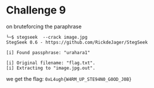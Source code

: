 # Challenge 9
on bruteforcing the paraphrase
```
└─$ stegseek  --crack image.jpg
StegSeek 0.6 - https://github.com/RickdeJager/StegSeek

[i] Found passphrase: "urahara1"         

[i] Original filename: "flag.txt".
[i] Extracting to "image.jpg.out".
```
we get the flag: ```0xL4ugh{W4RM_UP_STE94N0_G0OD_J0B}```
